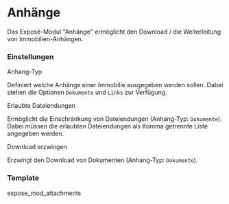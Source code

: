 # Anhänge

Das Exposé-Modul "Anhänge" ermöglicht den Download / die Weiterleitung von Immobilien-Anhängen.

### Einstellungen

<span class="field">Anhang-Typ</span>

Definiert welche Anhänge einer Immobilie ausgegeben werden sollen. Dabei stehen die Optionen `Dokumente` und `Links` zur Verfügung.

<span class="field">Erlaubte Dateiendungen</span>

Ermöglicht die Einschränkung von Dateiendungen (Anhang-Typ: `Dokumente`). Dabei müssen die erlaubten Dateiendungen als Komma getrennte Liste angegeben werden.

<span class="field">Download erzwingen</span>

Erzwingt den Download von Dokumenten (Anhang-Typ: `Dokumente`).

### Template

<span class="template-field">expose_mod_attachments</span>
